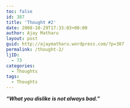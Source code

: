```yaml
---
toc: false
id: 387
title: 'Thought #2'
date: 2008-10-29T17:33:03+00:00
author: Ajay Matharu
layout: post
guid: http://ajaymatharu.wordpress.com/?p=387
permalink: /thought-2/
ljID:
  - 73
categories:
  - Thoughts
tags:
  - Thoughts
---
```

_**&#8220;What you dislike is not always bad.&#8221;**_
